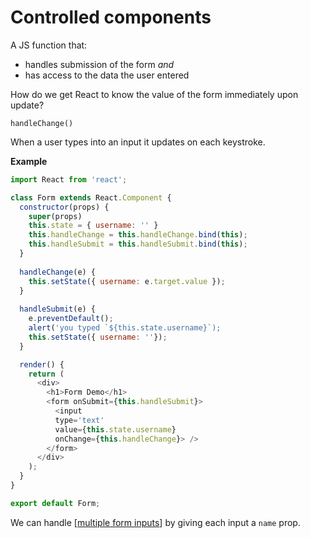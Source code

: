 # Controlled components

A JS function that:
- handles submission of the form *and*
- has access to the data the user entered

How do we get React to know the value of the form immediately upon update?

`handleChange()`

When a user types into an input it updates on each keystroke.

**Example**

```js
import React from 'react';

class Form extends React.Component {
  constructor(props) {
    super(props) 
    this.state = { username: '' }
    this.handleChange = this.handleChange.bind(this);
    this.handleSubmit = this.handleSubmit.bind(this);
  }
  
  handleChange(e) {
    this.setState({ username: e.target.value });
  }
  
  handleSubmit(e) {
    e.preventDefault();
    alert('you typed `${this.state.username}`);
    this.setState({ username: ''});
  }

  render() {
    return (
      <div>
        <h1>Form Demo</h1>
        <form onSubmit={this.handleSubmit}>
          <input 
          type='text'
          value={this.state.username} 
          onChange={this.handleChange}> />
        </form>
      </div>
    );
  }
}

export default Form;
```

We can handle [[multiple form inputs]] by giving each input a `name` prop.


[//begin]: # "Autogenerated link references for markdown compatibility"
[multiple form inputs]: multiple-form-inputs "Multiple form inputs"
[//end]: # "Autogenerated link references"